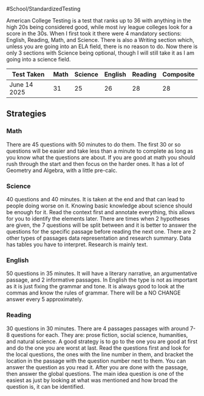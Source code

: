 #School/StandardizedTesting 

American College Testing is a test that ranks up to 36 with anything in the high 20s being considered good, while most ivy league colleges look for a score in the 30s. When I first took it there were 4 mandatory sections: English, Reading, Math, and Science. There is also a Writing section which, unless you are going into an ELA field, there is no reason to do. Now there is only 3 sections with Science being optional, though I will still take it as I am going into a science field. 

| Test Taken   | Math | Science | English | Reading | Composite |
| ------------ | ---- | ------- | ------- | ------- | --------- |
| June 14 2025 | 31   | 25      | 26      | 28      | 28        |

## Strategies

### Math 

There are 45 questions with 50 minutes to do them. The first 30 or so questions will be easier and take less than a minute to complete as long as you know what the questions are about. If you are good at math you should rush through the start and then focus on the harder ones. It has a lot of Geometry and Algebra, with a little pre-calc. 
### Science 

40 questions and 40 minutes. It is taken at the end and that can lead to people doing worse on it. Knowing basic knowledge about science should be enough for it. Read the context first and annotate everything, this allows for you to identify the elements later. There are times when 2 hypotheses are given, the 7 questions will be split between and it is better to answer the questions for the specific passage before reading the next one. There are 2 other types of passages data representation and research summary. Data has tables you have to interpret. Research is mainly text.  
### English 

50 questions in 35 minutes. It will have a literary narrative, an argumentative passage, and 2 informative passages. In English the type is not as important as it is just fixing the grammar and tone. It is always good to look at the commas and know the rules of grammar. There will be a NO CHANGE answer every 5 approximately.  
### Reading 

30 questions in 30 minutes. There are 4 passages passages with around 7-8 questions for each. They are: prose fiction, social science, humanities, and natural science. A good strategy is to go to the one you are good at first and do the one you are worst at last. Read the questions first and look for the local questions, the ones with the line number in them, and bracket the location in the passage with the question number next to them. You can answer the question as you read it. After you are done with the passage, then answer the global questions. The main idea question is one of the easiest as just by looking at what was mentioned and how broad the question is, it can be identified. 
